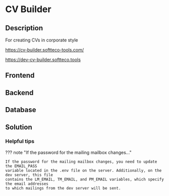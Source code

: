 # CV Builder

## Description

For creating CVs in corporate style

<https://cv-builder.softteco-tools.com/>

<https://dev-cv-builder.softteco.tools>

## Frontend

## Backend

## Database

## Solution

### Helpful tips

??? note "If the password for the mailing mailbox changes..."

    If the password for the mailing mailbox changes, you need to update the EMAIL_PASS 
    variable located in the .env file on the server. Additionally, on the dev server, this file 
    contains the LM_EMAIL, TM_EMAIL, and PM_EMAIL variables, which specify the email addresses
    to which mailings from the dev server will be sent.
